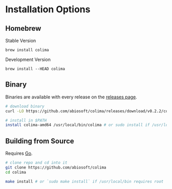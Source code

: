 # Installation Options

## Homebrew

Stable Version

```
brew install colima
```

Development Version

```
brew install --HEAD colima
```

## Binary

Binaries are available with every release on the [releases page](https://github.com/abiosoft/colima/releases).

```sh
# download binary
curl -LO https://github.com/abiosoft/colima/releases/download/v0.2.2/colima-amd64

# install in $PATH
install colima-amd64 /usr/local/bin/colima # or sudo install if /usr/local/bin requires root.
```

## Building from Source

Requires [Go](https://golang.org).

```sh
# clone repo and cd into it
git clone https://github.com/abiosoft/colima
cd colima

make install # or `sudo make install` if /usr/local/bin requires root
```
